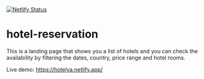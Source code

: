 [![Netlify Status](https://api.netlify.com/api/v1/badges/5d8edac9-3d75-4c7e-922d-c2971114d24f/deploy-status)](https://app.netlify.com/sites/hotelya/deploys)

# hotel-reservation
This is a landing page that shows you a list of hotels and you can check the availability by filtering the dates, country, price range and hotel rooms.


Live demo: https://hotelya.netlify.app/
